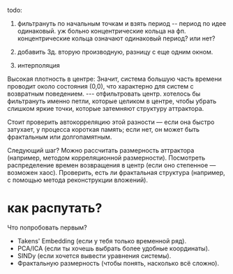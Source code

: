 
todo:

1. фильтрануть по начальным точкам и взять период
-- период по идее одинаковый. уж больно концентрические кольца на фп. концентрические кольца означают одинаковый период? или нет?

2. добавить 3д. вторую производную, разницу с еще одним окном.

3. интерполяция


Высокая плотность в центре: Значит, система большую часть времени проводит около состояния (0,0), что характерно для систем с возвратным поведением. --- отфильтровать центр. хотелось бы фильтрануть именно петли, которые целиком в центре, чтобы убрать слишком яркие точки, которые затемняют структуру аттрактора.

Стоит проверить автокорреляцию этой разности — если она быстро затухает, у процесса короткая память; если нет, он может быть фрактальным или долгопамятным.

Следующий шаг?
Можно рассчитать размерность аттрактора (например, методом корреляционной размерности).
Посмотреть распределение времен возвращения в центр (если оно степенное — возможен хаос).
Проверить, есть ли фрактальная структура (например, с помощью метода реконструкции вложений).


# как распутать?

 Что попробовать первым?

- Takens' Embedding (если у тебя только временной ряд).
- PCA/ICA (если ты хочешь выбрать более удобные координаты).
- SINDy (если хочется вывести уравнения системы).
- Фрактальную размерность (чтобы понять, насколько всё сложно).